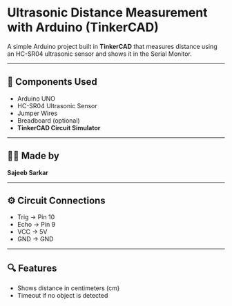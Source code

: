# Ultrasonic Distance Measurement with Arduino (TinkerCAD)

A simple Arduino project built in **TinkerCAD** that measures distance using an HC-SR04 ultrasonic sensor and shows it in the Serial Monitor.

---

## 🧰 Components Used

- Arduino UNO  
- HC-SR04 Ultrasonic Sensor  
- Jumper Wires  
- Breadboard (optional)  
- **TinkerCAD Circuit Simulator**

---

## 👨‍💻 Made by  
**Sajeeb Sarkar**


---

## ⚙️ Circuit Connections

- Trig → Pin 10  
- Echo → Pin 9  
- VCC → 5V  
- GND → GND



---

## 🔍 Features

- Shows distance in centimeters (cm)  
- Timeout if no object is detected  

